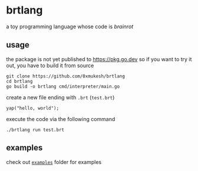 # brtlang

a toy programming language whose code is _brainrot_

## usage

the package is not yet published to https://pkg.go.dev so if you want to try it out, you have to build it from source

```
git clone https://github.com/0xmukesh/brtlang
cd brtlang
go build -o brtlang cmd/interpreter/main.go
```

create a new file ending with `.brt` (`test.brt`)

```
yap("hello, world");
```

execute the code via the following command

```
./brtlang run test.brt
```

## examples

check out [`examples`](./examples/) folder for examples
